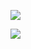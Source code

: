 ![](https://youpaiyun.zongqilive.cn/image/20200822153258.png)

![](https://youpaiyun.zongqilive.cn/image/20200822155756.png)